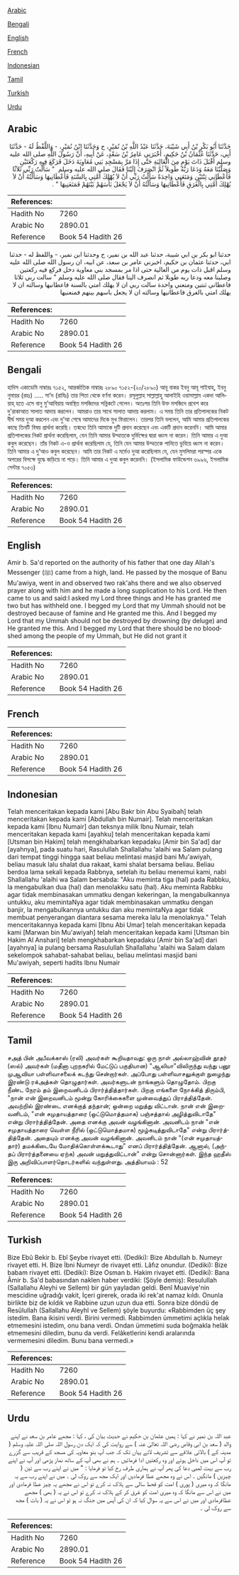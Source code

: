 [Arabic](#arabic)

[Bengali](#bengali)

[English](#english)

[French](#french)

[Indonesian](#indonesian)

[Tamil](#tamil)

[Turkish](#turkish)

[Urdu](#urdu)

## Arabic


<div dir="rtl" lang="ar" style={{fontSize:'larger',backgroundColor:'#f8f9fa',padding:20}}>
حَدَّثَنَا أَبُو بَكْرِ بْنُ أَبِي شَيْبَةَ، حَدَّثَنَا عَبْدُ اللَّهِ بْنُ نُمَيْرٍ، ح وَحَدَّثَنَا ابْنُ نُمَيْرٍ، - وَاللَّفْظُ لَهُ - حَدَّثَنَا أَبِي، حَدَّثَنَا عُثْمَانُ بْنُ حَكِيمٍ، أَخْبَرَنِي عَامِرُ بْنُ سَعْدٍ، عَنْ أَبِيهِ، أَنَّ رَسُولَ اللَّهِ صلى الله عليه وسلم أَقْبَلَ ذَاتَ يَوْمٍ مِنَ الْعَالِيَةِ حَتَّى إِذَا مَرَّ بِمَسْجِدِ بَنِي مُعَاوِيَةَ دَخَلَ فَرَكَعَ فِيهِ رَكْعَتَيْنِ وَصَلَّيْنَا مَعَهُ وَدَعَا رَبَّهُ طَوِيلاً ثُمَّ انْصَرَفَ إِلَيْنَا فَقَالَ صلى الله عليه وسلم ‏ "‏ سَأَلْتُ رَبِّي ثَلاَثًا فَأَعْطَانِي ثِنْتَيْنِ وَمَنَعَنِي وَاحِدَةً سَأَلْتُ رَبِّي أَنْ لاَ يُهْلِكَ أُمَّتِي بِالسَّنَةِ فَأَعْطَانِيهَا وَسَأَلْتُهُ أَنْ لاَ يُهْلِكَ أُمَّتِي بِالْغَرَقِ فَأَعْطَانِيهَا وَسَأَلْتُهُ أَنْ لاَ يَجْعَلَ بَأْسَهُمْ بَيْنَهُمْ فَمَنَعَنِيهَا ‏"‏ ‏.‏
</div>
<div style={{backgroundColor:'#f8f9fa',padding:20, marginBottom: 10}}><table> <thead> <tr> <th>References:</th> <th></th> </tr> </thead> <tbody><tr><td>Hadith No</td><td>7260</td></tr><tr><td>Arabic No</td><td>2890.01</td></tr><tr><td>Reference</td><td>Book 54 Hadith 26</td></tr></tbody></table></div>


<div dir="rtl" lang="ar" style={{fontSize:'larger',backgroundColor:'#f8f9fa',padding:20}}>
حدثنا ابو بكر بن ابي شيبة، حدثنا عبد الله بن نمير، ح وحدثنا ابن نمير، - واللفظ له - حدثنا ابي، حدثنا عثمان بن حكيم، اخبرني عامر بن سعد، عن ابيه، ان رسول الله صلى الله عليه وسلم اقبل ذات يوم من العالية حتى اذا مر بمسجد بني معاوية دخل فركع فيه ركعتين وصلينا معه ودعا ربه طويلا ثم انصرف الينا فقال صلى الله عليه وسلم " سالت ربي ثلاثا فاعطاني ثنتين ومنعني واحدة سالت ربي ان لا يهلك امتي بالسنة فاعطانيها وسالته ان لا يهلك امتي بالغرق فاعطانيها وسالته ان لا يجعل باسهم بينهم فمنعنيها
</div>
<div style={{backgroundColor:'#f8f9fa',padding:20, marginBottom: 10}}><table> <thead> <tr> <th>References:</th> <th></th> </tr> </thead> <tbody><tr><td>Hadith No</td><td>7260</td></tr><tr><td>Arabic No</td><td>2890.01</td></tr><tr><td>Reference</td><td>Book 54 Hadith 26</td></tr></tbody></table></div>

## Bengali


<div dir="ltr" lang="bn" style={{fontSize:'larger',backgroundColor:'#f8f9fa',padding:20}}>
হাদিস একাডেমি নাম্বারঃ ৭১৫২, আন্তর্জাতিক নাম্বারঃ ২৮৯০ ৭১৫২-(২০/২৮৯০) আবূ বাকর ইবনু আবূ শাইবাহ্, ইবনু নুমায়র (রহঃ) ..... সা’দ (রাযিঃ) তার পিতা থেকে বর্ণনা করেন। রসূলুল্লাহ সাল্লাল্লাহু আলাইহি ওয়াসাল্লাম একদা আলিয়াহ্ হতে এসে বানু মু’আবিয়ায় অবস্থিত মসজিদের সন্নিকটে গেলেন। অতঃপর তিনি উক্ত মসজিদে প্রবেশ করে দু'রাকাআত সালাত আদায় করলেন। আমরাও তার সাথে সালাত আদায় করলাম। এ সময় তিনি তার প্রতিপালকের নিকট দীর্ঘ সময় দুআ করলেন এবং দু’আ শেষে আমাদের দিকে মুখ ফিরালেন। তারপর তিনি বললেন, আমি আমার প্রতিপালকের কাছে তিনটি বিষয় প্রার্থনা করেছি। তন্মধ্যে তিনি আমাকে দুটি প্রদান করেছেন এবং একটি প্রদান করেননি। আমি আমার প্রতিপালকের নিকট প্রার্থনা করেছিলাম, যেন তিনি আমার উম্মাতকে দুর্ভিক্ষের দ্বারা ধ্বংস না করেন। তিনি আমার এ দুআ কবুল করেছেন। তাঁর নিকট এ-ও প্রার্থনা করেছিলাম যে, তিনি যেন আমার উম্মতকে পানিতে ডুবিয়ে ধ্বংস না করেন। তিনি আমার এ দু’আও কবুল করেছেন। আমি তার নিকট এ মর্মেও দুআ করেছিলাম যে, যেন মুসলিমরা পরস্পর একে অপরের বিপক্ষে যুদ্ধে জড়িয়ে না পড়ে। তিনি আমার এ দুআ কবুল করেননি। (ইসলামিক ফাউন্ডেশন ৬৯৯৬, ইসলামিক সেন্টার ৭০৫৩)
</div>
<div style={{backgroundColor:'#f8f9fa',padding:20, marginBottom: 10}}><table> <thead> <tr> <th>References:</th> <th></th> </tr> </thead> <tbody><tr><td>Hadith No</td><td>7260</td></tr><tr><td>Arabic No</td><td>2890.01</td></tr><tr><td>Reference</td><td>Book 54 Hadith 26</td></tr></tbody></table></div>

## English


<div dir="ltr" lang="en" style={{fontSize:'larger',backgroundColor:'#f8f9fa',padding:20}}>
Amir b. Sa'd reported on the authority of his father that one day Allah's Messenger (ﷺ) came from a high, land. He passed by the mosque of Banu Mu'awiya, went in and observed two rak'ahs there and we also observed prayer along with him and he made a long supplication to his Lord. He then came to us and said:I asked my Lord three things and He has granted me two but has withheld one. I begged my Lord that my Ummah should not be destroyed because of famine and He granted me this. And I begged my Lord that my Ummah should not be destroyed by drowning (by deluge) and He granted me this. And I begged my Lord that there should be no bloodshed among the people of my Ummah, but He did not grant it
</div>
<div style={{backgroundColor:'#f8f9fa',padding:20, marginBottom: 10}}><table> <thead> <tr> <th>References:</th> <th></th> </tr> </thead> <tbody><tr><td>Hadith No</td><td>7260</td></tr><tr><td>Arabic No</td><td>2890.01</td></tr><tr><td>Reference</td><td>Book 54 Hadith 26</td></tr></tbody></table></div>

## French


<div dir="ltr" lang="fr" style={{fontSize:'larger',backgroundColor:'#f8f9fa',padding:20}}>

</div>
<div style={{backgroundColor:'#f8f9fa',padding:20, marginBottom: 10}}><table> <thead> <tr> <th>References:</th> <th></th> </tr> </thead> <tbody><tr><td>Hadith No</td><td>7260</td></tr><tr><td>Arabic No</td><td>2890.01</td></tr><tr><td>Reference</td><td>Book 54 Hadith 26</td></tr></tbody></table></div>

## Indonesian


<div dir="ltr" lang="id" style={{fontSize:'larger',backgroundColor:'#f8f9fa',padding:20}}>
Telah menceritakan kepada kami [Abu Bakr bin Abu Syaibah] telah menceritakan kepada kami [Abdullah bin Numair]. Telah menceritakan kepada kami [Ibnu Numair] dan teksnya milik Ibnu Numair, telah menceritakan kepada kami [ayahku] telah menceritakan kepada kami [Utsman bin Hakim] telah mengkhabarkan kepadaku [Amir bin Sa'ad] dar [ayahnya], pada suatu hari, Rasulullah Shallallahu 'alaihi wa Salam pulang dari tempat tinggi hingga saat beliau melintasi masjid bani Mu'awiyah, beliau masuk lalu shalat dua rakaat, kami shalat bersama beliau. Beliau berdoa lama sekali kepada Rabbnya, setelah itu beliau menemui kami, nabi Shallallahu 'alaihi wa Salam bersabda: "Aku meminta tiga (hal) pada Rabbku, Ia mengabulkan dua (hal) dan menolakku satu (hal). Aku meminta Rabbku agar tidak membinasakan ummatku dengan kekeringan, Ia mengabulkannya untukku, aku memintaNya agar tidak membinasakan ummatku dengan banjir, Ia mengabulkannya untukku dan aku memintaNya agar tidak membuat penyerangan diantara sesama mereka lalu Ia menolaknya." Telah menceritakannya kepada kami [Ibnu Abi Umar] telah menceritakan kepada kami [Marwan bin Mu'awiyah] telah menceritakan kepada kami [Utsman bin Hakim Al Anshari] telah mengkhabarkan kepadaku [Amir bin Sa'ad] dari [ayahnya] ia pulang bersama Rasulullah Shallallahu 'alaihi wa Salam dalam sekelompok sahabat-sahabat beliau, beliau melintasi masjid bani Mu'awiyah, seperti hadits Ibnu Numair
</div>
<div style={{backgroundColor:'#f8f9fa',padding:20, marginBottom: 10}}><table> <thead> <tr> <th>References:</th> <th></th> </tr> </thead> <tbody><tr><td>Hadith No</td><td>7260</td></tr><tr><td>Arabic No</td><td>2890.01</td></tr><tr><td>Reference</td><td>Book 54 Hadith 26</td></tr></tbody></table></div>

## Tamil


<div dir="ltr" lang="ta" style={{fontSize:'larger',backgroundColor:'#f8f9fa',padding:20}}>
சஅத் பின் அபீவக்காஸ் (ரலி) அவர்கள் கூறியதாவது: ஒரு நாள் அல்லாஹ்வின் தூதர் (ஸல்) அவர்கள் (மதீனா புறநகரில் மேட்டுப் பகுதியான) "ஆலியா"விலிருந்து வந்து பனூ முஆவியா பள்ளிவாசலைக் கடந்து சென்றார்கள். அப்போது பள்ளிவாசலுக்குள் நுழைந்து இரண்டு ரக்அத்கள் தொழுதார்கள். அவர்களுடன் நாங்களும் தொழுதோம். பிறகு நீண்ட நேரம் தம் இறைவனிடம் பிரார்த்தித்தார்கள். பிறகு எங்களை நோக்கித் திரும்பி, "நான் என் இறைவனிடம் மூன்று கோரிக்கைகளை முன்வைத்துப் பிராத்தித்தேன். அவற்றில் இரண்டை எனக்குத் தந்தான்; ஒன்றை மறுத்து விட்டான். நான் என் இறைவனிடம், "என் சமுதாயத்தாரை (ஒட்டுமொத்தமாக) பஞ்சத்தால் அழித்துவிடாதே" என்று பிரார்த்தித்தேன். அதை எனக்கு அவன் வழங்கினான். அவனிடம் நான் "என் சமுதாயத்தாரை வெள்ள நீரில் (ஒட்டுமொத்தமாக) மூழ்கடித்துவிடாதே" என்று பிரார்த்தித்தேன். அதையும் எனக்கு அவன் வழங்கினான். அவனிடம் நான் "(என் சமுதாயத்தார்) தமக்கிடையே மோதிக்கொள்ளக்கூடாது" எனப் பிரார்த்தித்தேன். ஆனால், (அந்தப் பிரார்த்தனையை ஏற்க) அவன் மறுத்துவிட்டான்" என்று சொன்னார்கள். இந்த ஹதீஸ் இரு அறிவிப்பாளர்தொடர்களில் வந்துள்ளது. அத்தியாயம் : 52
</div>
<div style={{backgroundColor:'#f8f9fa',padding:20, marginBottom: 10}}><table> <thead> <tr> <th>References:</th> <th></th> </tr> </thead> <tbody><tr><td>Hadith No</td><td>7260</td></tr><tr><td>Arabic No</td><td>2890.01</td></tr><tr><td>Reference</td><td>Book 54 Hadith 26</td></tr></tbody></table></div>

## Turkish


<div dir="ltr" lang="tr" style={{fontSize:'larger',backgroundColor:'#f8f9fa',padding:20}}>
Bize Ebû Bekir b. Ebî Şeybe rivayet etti. (Dediki): Bize Abdullah b. Numeyr rivayet etti. H. Bize İbni Numeyr de rivayet etti. Lâfız onundur. (Dediki): Bize babam rivayet etti. (Dediki): Bize Osman b. Hakim rivayet etti. (Dediki): Bana Âmir b. Sa'd babasından naklen haber verdiki: (Şöyle demiş): Resulullah (Sallallahu Aleyhi ve Sellem) bir gün yayladan geldi. Benî Muaviye'nin mescidine uğradığı vakit, İçeri girerek, orada iki rek'at namaz kıldı. Onunla birlikte biz de kıldık ve Rabbine uzun uzun dua etti. Sonra bize döndü de Resûlullah (Sallallahu Aleyhl ve Sellem) şöyle buyurdu: «Rabbimden üç şey istedim. Bana ikisini verdi. Birini vermedi. Rabbimden ümmetimi açlıkla helak etmemesini istedim, onu bana verdi. Ondan ümmetimi suda boğmakla helâk etmemesini diledim, bunu da verdi. Felâketlerini kendi aralarında vermemesini diledim. Bunu bana vermedi.»
</div>
<div style={{backgroundColor:'#f8f9fa',padding:20, marginBottom: 10}}><table> <thead> <tr> <th>References:</th> <th></th> </tr> </thead> <tbody><tr><td>Hadith No</td><td>7260</td></tr><tr><td>Arabic No</td><td>2890.01</td></tr><tr><td>Reference</td><td>Book 54 Hadith 26</td></tr></tbody></table></div>

## Urdu


<div dir="rtl" lang="ur" style={{fontSize:'larger',backgroundColor:'#f8f9fa',padding:20}}>
عبد اللہ بن نمیر نے کہا : ہمیں عثمان بن حکیم نے حدیث بیان کی ، کہا : مجھے عامر بن سعد نے اپنے والد ( سعد بن ابی وقاص رضی اللہ تعالیٰ عنہ ) سے روایت کی کہ ایک دن رسول اللہ صلی اللہ علیہ وسلم ( مدینہ کے ) بالائی علاقے سے تشریف لائے یہاں تک کہ جب آپ بنو معاویہ کی مسجد کے قریب سے گزرے تو آپ اس میں داخل ہوئے اور وہ رکعتیں ادا فرمائیں ۔ ہم نے بھی آپ کے ساتھ نماز پڑھی اور آپ نے اپنے رب سے بہت لمبی دعا کی پھر آپ نے ہماری طرف رخ کیا تو فرمایا : " میں نے اپنے رب سے تین ( چیزیں ) مانگیں ۔ اس نے وہ مجھے عطا فرمادیں اور ایک مجھ سے روک لی ۔ میں نے اپنے رب سے یہ مانگا کہ وہ میری ( پوری ) امت کو قحط سالی سے ہلاک نہ کرے تو اس نے مجھے یہ چیز عطا فرمادی اور میں نے اس سے مانگا کہ وہ میری امت کو غرق کر کے ہلاک نہ کرے تو اس نے یہ ( بھی ) مجھے عطافرمادی اور میں نے اس سے یہ سوال کیا کہ ان کی آپس میں جنگ نہ ہو تو اس نے یہ ( بات ) مجھ سے روک لی ۔
</div>
<div style={{backgroundColor:'#f8f9fa',padding:20, marginBottom: 10}}><table> <thead> <tr> <th>References:</th> <th></th> </tr> </thead> <tbody><tr><td>Hadith No</td><td>7260</td></tr><tr><td>Arabic No</td><td>2890.01</td></tr><tr><td>Reference</td><td>Book 54 Hadith 26</td></tr></tbody></table></div>